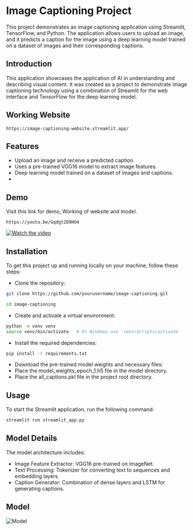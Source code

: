 # Image Captioning Project
This project demonstrates an image captioning application using Streamlit, TensorFlow, and Python. The application allows users to upload an image, and it predicts a caption for the image using a deep learning model trained on a dataset of images and their corresponding captions.

## Introduction
This application showcases the application of AI in understanding and describing visual content. It was created as a project to demonstrate image captioning technology using a combination of Streamlit for the web interface and TensorFlow for the deep learning model.

## Working Website
```
https://image-captioning-website.streamlit.app/
```
## Features
- Upload an image and receive a predicted caption.
- Uses a pre-trained VGG16 model to extract image features.
- Deep learning model trained on a dataset of images and captions.
- 
## Demo
Visit this link for demo, Working of website and model.
```
https://youtu.be/Gqdgt2D9HO4
```
[![Watch the video](https://img.youtube.com/vi/Gqdgt2D9HO4/maxresdefault.jpg)](https://www.youtube.com/watch?v=Gqdgt2D9HO4)
## Installation
To get this project up and running locally on your machine, follow these steps:

- Clone the repository:

```bash
git clone https://github.com/yourusername/image-captioning.git
```
``` bash
cd image-captioning
```
- Create and activate a virtual environment:

```bash
python -m venv venv
source venv/bin/activate   # On Windows use `venv\Scripts\activate`
```
- Install the required dependencies:

```bash
pip install -r requirements.txt
```
- Download the pre-trained model weights and necessary files:
- Place the model_weights_epoch_1.h5 file in the model directory.
- Place the all_captions.pkl file in the project root directory.

## Usage
To start the Streamlit application, run the following command:
``` bash
streamlit run streamlit_app.py
```
## Model Details
The model architecture includes:

- Image Feature Extractor: VGG16 pre-trained on ImageNet.
- Text Processing: Tokenizer for converting text to sequences and embedding layers.
- Caption Generator: Combination of dense layers and LSTM for generating captions.

## Model
![Model](URL "model.png?raw=True")
